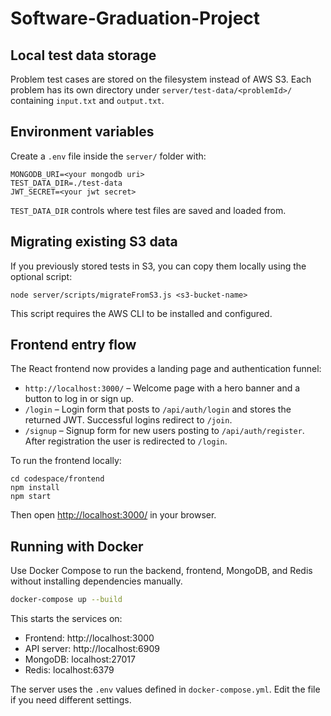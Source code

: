 # Software-Graduation-Project

## Local test data storage

Problem test cases are stored on the filesystem instead of AWS S3. Each
problem has its own directory under `server/test-data/<problemId>/` containing
`input.txt` and `output.txt`.

## Environment variables

Create a `.env` file inside the `server/` folder with:

```
MONGODB_URI=<your mongodb uri>
TEST_DATA_DIR=./test-data
JWT_SECRET=<your jwt secret>
```

`TEST_DATA_DIR` controls where test files are saved and loaded from.

## Migrating existing S3 data

If you previously stored tests in S3, you can copy them locally using the
optional script:

```
node server/scripts/migrateFromS3.js <s3-bucket-name>
```

This script requires the AWS CLI to be installed and configured.

## Frontend entry flow

The React frontend now provides a landing page and authentication funnel:

- `http://localhost:3000/` – Welcome page with a hero banner and a button to log in or sign up.
- `/login` – Login form that posts to `/api/auth/login` and stores the returned JWT. Successful logins redirect to `/join`.
- `/signup` – Signup form for new users posting to `/api/auth/register`. After registration the user is redirected to `/login`.

To run the frontend locally:

```
cd codespace/frontend
npm install
npm start
```

Then open [http://localhost:3000/](http://localhost:3000/) in your browser.

## Running with Docker

Use Docker Compose to run the backend, frontend, MongoDB, and Redis without installing dependencies manually.

```bash
docker-compose up --build
```

This starts the services on:

- Frontend: http://localhost:3000
- API server: http://localhost:6909
- MongoDB: localhost:27017
- Redis: localhost:6379

The server uses the `.env` values defined in `docker-compose.yml`. Edit the file if you need different settings.
